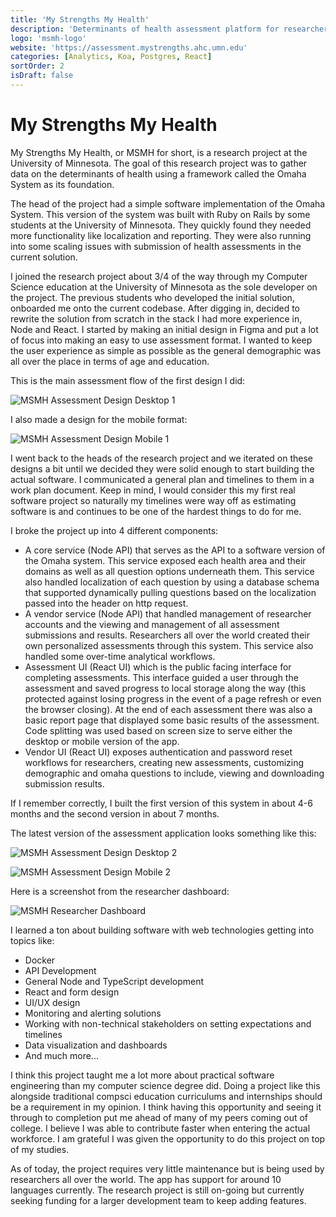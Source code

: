 ```yaml
---
title: 'My Strengths My Health'
description: 'Determinants of health assessment platform for researchers.'
logo: 'msmh-logo'
website: 'https://assessment.mystrengths.ahc.umn.edu'
categories: [Analytics, Koa, Postgres, React]
sortOrder: 2
isDraft: false
---
```


# My Strengths My Health

My Strengths My Health, or MSMH for short, is a research project at the University of Minnesota. The goal of this research project was to gather data on the determinants of health using a framework called the Omaha System as its foundation.

The head of the project had a simple software implementation of the Omaha System. This version of the system was built with Ruby on Rails by some students at the University of Minnesota. They quickly found they needed more functionality like localization and reporting. They were also running into some scaling issues with submission of health assessments in the current solution.

I joined the research project about 3/4 of the way through my Computer Science education at the University of Minnesota as the sole developer on the project. The previous students who developed the initial solution, onboarded me onto the current codebase. After digging in, decided to rewrite the solution from scratch in the stack I had more experience in, Node and React. I started by making an initial design in Figma and put a lot of focus into making an easy to use assessment format. I wanted to keep the user experience as simple as possible as the general demographic was all over the place in terms of age and education.

This is the main assessment flow of the first design I did:

![MSMH Assessment Design Desktop 1](/blog-assets/msmh-assessment-desktop-1.png)

I also made a design for the mobile format:

![MSMH Assessment Design Mobile 1](/blog-assets/msmh-assessment-mobile-1.png)

I went back to the heads of the research project and we iterated on these designs a bit until we decided they were solid enough to start building the actual software. I communicated a general plan and timelines to them in a work plan document. Keep in mind, I would consider this my first real software project so naturally my timelines were way off as estimating software is and continues to be one of the hardest things to do for me.

I broke the project up into 4 different components:

- A core service (Node API) that serves as the API to a software version of the Omaha system. This service exposed each health area and their domains as well as all question options underneath them. This service also handled localization of each question by using a database schema that supported dynamically pulling questions based on the localization passed into the header on http request.
- A vendor service (Node API) that handled management of researcher accounts and the viewing and management of all assessment submissions and results. Researchers all over the world created their own personalized assessments through this system. This service also handled some over-time analytical workflows.
- Assessment UI (React UI) which is the public facing interface for completing assessments. This interface guided a user through the assessment and saved progress to local storage along the way (this protected against losing progress in the event of a page refresh or even the browser closing). At the end of each assessment there was also a basic report page that displayed some basic results of the assessment. Code splitting was used based on screen size to serve either the desktop or mobile version of the app.
- Vendor UI (React UI) exposes authentication and password reset workflows for researchers, creating new assessments, customizing demographic and omaha questions to include, viewing and downloading submission results.

If I remember correctly, I built the first version of this system in about 4-6 months and the second version in about 7 months.

The latest version of the assessment application looks something like this:

![MSMH Assessment Design Desktop 2](/blog-assets/msmh-assessment-desktop-2.png)

![MSMH Assessment Design Mobile 2](/blog-assets/msmh-assessment-mobile-2.png)

Here is a screenshot from the researcher dashboard:

![MSMH Researcher Dashboard](/blog-assets/msmh-vendor-dashboard.png)

I learned a ton about building software with web technologies getting into topics like:

- Docker
- API Development
- General Node and TypeScript development
- React and form design
- UI/UX design
- Monitoring and alerting solutions
- Working with non-technical stakeholders on setting expectations and timelines
- Data visualization and dashboards
- And much more...

I think this project taught me a lot more about practical software engineering than my computer science degree did. Doing a project like this alongside traditional compsci education curriculums and internships should be a requirement in my opinion. I think having this opportunity and seeing it through to completion put me ahead of many of my peers coming out of college. I believe I was able to contribute faster when entering the actual workforce. I am grateful I was given the opportunity to do this project on top of my studies.

As of today, the project requires very little maintenance but is being used by researchers all over the world. The app has support for around 10 languages currently. The research project is still on-going but currently seeking funding for a larger development team to keep adding features.
